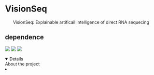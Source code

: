 # VisionSeq
<p align="center">
  VisionSeq: Explainable artificail intelligence of direct RNA sequecing  
</p>

## dependence
![](https://img.shields.io/badge/software-version-blue)
[![](https://img.shields.io/badge/Guppy-v6.5.7-green)](https://community.nanoporetech.com/downloads)
[![](https://img.shields.io/badge/Minimap2-v2.24-green)](https://github.com/lh3/minimap2)

<details open="open>
  <ol>
      <li>
        <a herf="#about-the-porject">About the project</a>
      <li>
  </ol>
</details>
